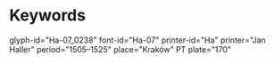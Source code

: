 # Keywords
glyph-id="Ha-07_0238"
font-id="Ha-07"
printer-id="Ha"
printer="Jan Haller"
period="1505–1525"
place="Kraków"
PT plate="170"
